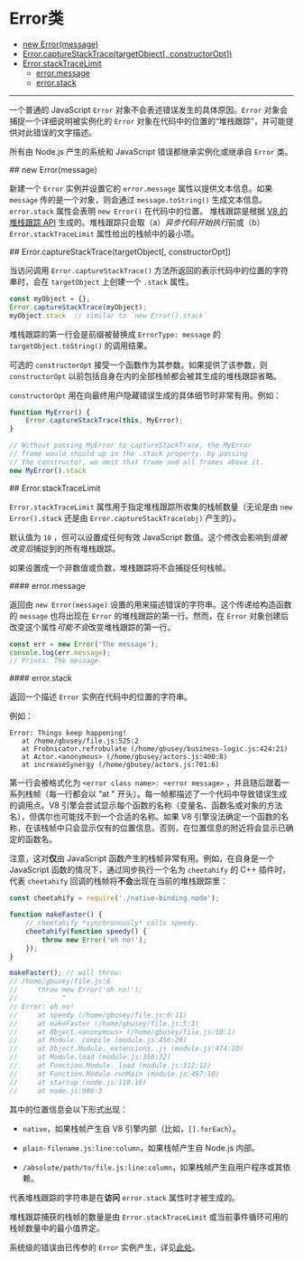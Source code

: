 # Error类

* [new Error(message)](#new_Error)
* [Error.captureStackTrace(targetObject[, constructorOpt])](#captureStackTrace)
* [Error.stackTraceLimit](#stackTraceLimit)
  - [error.message](#message)
  - [error.stack](#stack)
  
--------------------------------------------------


一个普通的 JavaScript `Error` 对象不会表述错误发生的具体原因。`Error` 对象会捕捉一个详细说明被实例化的 `Error` 对象在代码中的位置的“堆栈跟踪”，并可能提供对此错误的文字描述。

所有由 Node.js 产生的系统和 JavaScript 错误都继承实例化或继承自 `Error` 类。


<div id="new_Error" class="anchor"></div>
## new Error(message)

新建一个 `Error` 实例并设置它的 `error.message` 属性以提供文本信息。如果 `message` 传的是一个对象，则会通过 `message.toString()` 生成文本信息。`error.stack` 属性会表明 `new Error()` 在代码中的位置。
堆栈跟踪是根据 [V8 的堆栈跟踪 API](https://github.com/v8/v8/wiki/Stack-Trace-API) 生成的。堆栈跟踪只会取（a）*异步代码开始执行*前或（b）`Error.stackTraceLimit` 属性给出的栈帧中的最小项。


<div id="captureStackTrace" class="anchor"></div>
## Error.captureStackTrace(targetObject[, constructorOpt])

当访问调用 `Error.captureStackTrace()` 方法所返回的表示代码中的位置的字符串时，会在 `targetObject` 上创建一个 `.stack` 属性。

```javascript
const myObject = {};
Error.captureStackTrace(myObject);
myObject.stack  // similar to `new Error().stack`
```

堆栈跟踪的第一行会是前缀被替换成 `ErrorType: message` 的 `targetObject.toString()` 的调用结果。

可选的 `constructorOpt` 接受一个函数作为其参数。如果提供了该参数，则 `constructorOpt` 以前包括自身在内的全部栈帧都会被其生成的堆栈跟踪省略。

`constructorOpt` 用在向最终用户隐藏错误生成的具体细节时非常有用。例如：

```javascript
function MyError() {
    Error.captureStackTrace(this, MyError);
}

// Without passing MyError to captureStackTrace, the MyError
// frame would should up in the .stack property. by passing
// the constructor, we omit that frame and all frames above it.
new MyError().stack
```


<div id="stackTraceLimit" class="anchor"></div>
## Error.stackTraceLimit

`Error.stackTraceLimit` 属性用于指定堆栈跟踪所收集的栈帧数量（无论是由 `new Error().stack` 还是由 `Error.captureStackTrace(obj)` 产生的）。

默认值为 `10` ，但可以设置成任何有效 JavaScript 数值。这个修改会影响到*值被改变后*捕捉到的所有堆栈跟踪。

如果设置成一个非数值或负数，堆栈跟踪将不会捕捉任何栈帧。


<div id="message" class="anchor"></div>
#### error.message

返回由 `new Error(message)` 设置的用来描述错误的字符串。这个传递给构造函数的 `message` 也将出现在 `Error` 的堆栈跟踪的第一行。然而，在 `Error` 对象创建后改变这个属性*可能不会*改变堆栈跟踪的第一行。

```javascript
const err = new Error('The message');
console.log(err.message);
// Prints: The message
```


<div id="stack" class="anchor"></div>
#### error.stack

返回一个描述 `Error` 实例在代码中的位置的字符串。

例如：

```
Error: Things keep happening!
   at /home/gbusey/file.js:525:2
   at Frobnicator.refrobulate (/home/gbusey/business-logic.js:424:21)
   at Actor.<anonymous> (/home/gbusey/actors.js:400:8)
   at increaseSynergy (/home/gbusey/actors.js:701:6)
```

第一行会被格式化为 `<error class name>: <error message>` ，并且随后跟着一系列栈帧（每一行都会以 "at " 开头）。每一帧都描述了一个代码中导致错误生成的调用点。V8 引擎会尝试显示每个函数的名称（变量名、函数名或对象的方法名），但偶尔也可能找不到一个合适的名称。如果 V8 引擎没法确定一个函数的名称，在该栈帧中只会显示仅有的位置信息。否则，在位置信息的附近将会显示已确定的函数名。

注意，这对**仅**由 JavaScript 函数产生的栈帧非常有用。例如，在自身是一个 JavaScript 函数的情况下，通过同步执行一个名为 `cheetahify` 的 C++ 插件时，代表 `cheetahify` 回调的栈帧将**不会**出现在当前的堆栈跟踪里：


```javascript
const cheetahify = require('./native-binding.node');

function makeFaster() {
    // cheetahify *synchronously* calls speedy.
    cheetahify(function speedy() {
        throw new Error('oh no!');
    });
}

makeFaster(); // will throw:
// /home/gbusey/file.js:6
//     throw new Error('oh no!');
//           ^
// Error: oh no!
//     at speedy (/home/gbusey/file.js:6:11)
//     at makeFaster (/home/gbusey/file.js:5:3)
//     at Object.<anonymous> (/home/gbusey/file.js:10:1)
//     at Module._compile (module.js:456:26)
//     at Object.Module._extensions..js (module.js:474:10)
//     at Module.load (module.js:356:32)
//     at Function.Module._load (module.js:312:12)
//     at Function.Module.runMain (module.js:497:10)
//     at startup (node.js:119:16)
//     at node.js:906:3
```

其中的位置信息会以下形式出现：

* `native`，如果栈帧产生自 V8 引擎内部（比如，`[].forEach`）。

* `plain-filename.js:line:column`，如果栈帧产生自 Node.js 内部。

* `/absolute/path/to/file.js:line:column`，如果栈帧产生自用户程序或其依赖。

代表堆栈跟踪的字符串是在**访问** `error.stack` 属性时才被生成的。

堆栈跟踪捕获的栈帧的数量是由 `Error.stackTraceLimit` 或当前事件循环可用的栈帧数量中的最小值界定。

系统级的错误由已传参的 `Error` 实例产生，详见[此处](./system_errors.md#)。